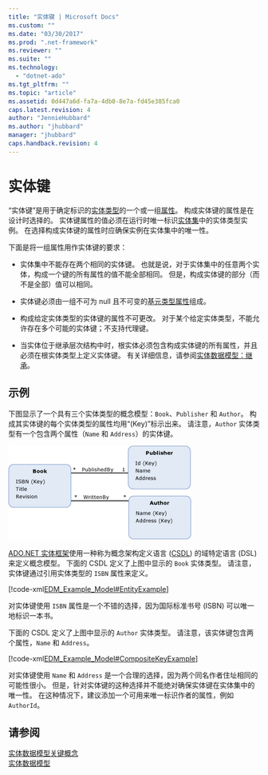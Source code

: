 ```yaml
---
title: "实体键 | Microsoft Docs"
ms.custom: ""
ms.date: "03/30/2017"
ms.prod: ".net-framework"
ms.reviewer: ""
ms.suite: ""
ms.technology: 
  - "dotnet-ado"
ms.tgt_pltfrm: ""
ms.topic: "article"
ms.assetid: 0d447a6d-fa7a-4db0-8e7a-fd45e385fca0
caps.latest.revision: 4
author: "JennieHubbard"
ms.author: "jhubbard"
manager: "jhubbard"
caps.handback.revision: 4
---
```

# 实体键
“实体键”是用于确定标识的[实体类型](../../../../docs/framework/data/adonet/entity-type.md)的一个或一组[属性](../../../../docs/framework/data/adonet/property.md)。  构成实体键的属性是在设计时选择的。  实体键属性的值必须在运行时唯一标识[实体集](../../../../docs/framework/data/adonet/entity-set.md)中的实体类型实例。  在选择构成实体键的属性时应确保实例在实体集中的唯一性。  
  
 下面是将一组属性用作实体键的要求：  
  
-   实体集中不能存在两个相同的实体键。  也就是说，对于实体集中的任意两个实体，构成一个键的所有属性的值不能全部相同。  但是，构成实体键的部分（而不是全部）值可以相同。  
  
-   实体键必须由一组不可为 null 且不可变的[基元类型属性](../../../../docs/framework/data/adonet/entity-data-model-primitive-data-types.md)组成。  
  
-   构成给定实体类型的实体键的属性不可更改。  对于某个给定实体类型，不能允许存在多个可能的实体键；不支持代理键。  
  
-   当实体位于继承层次结构中时，根实体必须包含构成实体键的所有属性，并且必须在根实体类型上定义实体键。  有关详细信息，请参阅[实体数据模型：继承](../../../../docs/framework/data/adonet/entity-data-model-inheritance.md)。  
  
## 示例  
 下图显示了一个具有三个实体类型的概念模型：`Book`、`Publisher` 和 `Author`。  构成其实体键的每个实体类型的属性均用“\(Key\)”标示出来。  请注意，`Author` 实体类型有一个包含两个属性（`Name` 和 `Address`）的实体键。  
  
 ![示例模型](../../../../docs/framework/data/adonet/media/examplemodel.gif "ExampleModel")  
  
 [ADO.NET 实体框架](../../../../docs/framework/data/adonet/ef/index.md)使用一种称为概念架构定义语言 \([CSDL](../../../../docs/framework/data/adonet/ef/language-reference/csdl-specification.md)\) 的域特定语言 \(DSL\) 来定义概念模型。  下面的 CSDL 定义了上图中显示的 `Book` 实体类型。  请注意，实体键通过引用实体类型的 `ISBN` 属性来定义。  
  
 [!code-xml[EDM_Example_Model#EntityExample](../../../../samples/snippets/xml/VS_Snippets_Data/edm_example_model/xml/books.edmx#entityexample)]  
  
 对实体键使用 `ISBN` 属性是一个不错的选择，因为国际标准书号 \(ISBN\) 可以唯一地标识一本书。  
  
 下面的 CSDL 定义了上图中显示的 `Author` 实体类型。  请注意，该实体键包含两个属性，`Name` 和 `Address`。  
  
 [!code-xml[EDM_Example_Model#CompositeKeyExample](../../../../samples/snippets/xml/VS_Snippets_Data/edm_example_model/xml/books.edmx#compositekeyexample)]  
  
 对实体键使用 `Name` 和 `Address` 是一个合理的选择，因为两个同名作者住址相同的可能性很小。  但是，针对实体键的这种选择并不能绝对确保实体键在实体集中的唯一性。  在这种情况下，建议添加一个可用来唯一标识作者的属性，例如 `AuthorId`。  
  
## 请参阅  
 [实体数据模型关键概念](../../../../docs/framework/data/adonet/entity-data-model-key-concepts.md)   
 [实体数据模型](../../../../docs/framework/data/adonet/entity-data-model.md)